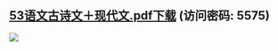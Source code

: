
## [53语文古诗文＋现代文.pdf下载](https://url17.ctfile.com/f/39742717-1316376292-5f8a48?p=5575)  (访问密码: 5575)

<img src="https://tu.8380660.xyz/file/3bba7c113fd58a024f2f7.png)](https://tu.8380660.xyz/file/3bba7c113fd58a024f2f7.png">

